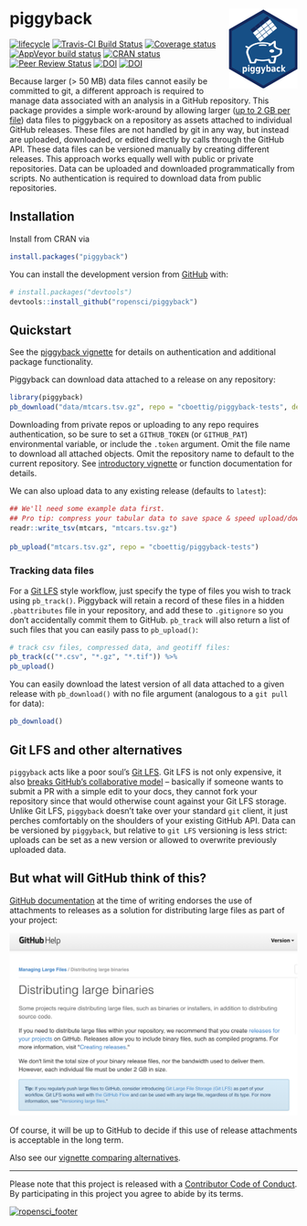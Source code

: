 
<!-- README.md is generated from README.Rmd. Please edit that file -->

# piggyback <img src="man/figures/logo.svg" align="right" alt="" width="120" />

[![lifecycle](https://img.shields.io/badge/lifecycle-stable-green.svg)](https://www.tidyverse.org/lifecycle/#stable)
[![Travis-CI Build
Status](https://travis-ci.org/ropensci/piggyback.svg?branch=master)](https://travis-ci.org/ropensci/piggyback)
[![Coverage
status](https://codecov.io/gh/ropensci/piggyback/branch/master/graph/badge.svg)](https://codecov.io/github/ropensci/piggyback?branch=master)
[![AppVeyor build
status](https://ci.appveyor.com/api/projects/status/github/cboettig/piggyback?branch=master&svg=true)](https://ci.appveyor.com/project/cboettig/piggyback)
[![CRAN
status](https://www.r-pkg.org/badges/version/piggyback)](https://cran.r-project.org/package=piggyback)
[![Peer Review
Status](https://badges.ropensci.org/220_status.svg)](https://github.com/ropensci/onboarding/issues/220)
[![DOI](https://zenodo.org/badge/132979724.svg)](https://zenodo.org/badge/latestdoi/132979724)
[![DOI](http://joss.theoj.org/papers/10.21105/joss.00971/status.svg)](https://doi.org/10.21105/joss.00971)

Because larger (\> 50 MB) data files cannot easily be committed to git,
a different approach is required to manage data associated with an
analysis in a GitHub repository. This package provides a simple
work-around by allowing larger ([up to 2 GB per
file](https://help.github.com/articles/distributing-large-binaries/))
data files to piggyback on a repository as assets attached to individual
GitHub releases. These files are not handled by git in any way, but
instead are uploaded, downloaded, or edited directly by calls through
the GitHub API. These data files can be versioned manually by creating
different releases. This approach works equally well with public or
private repositories. Data can be uploaded and downloaded
programmatically from scripts. No authentication is required to download
data from public repositories.

## Installation

Install from CRAN via

``` r
install.packages("piggyback")
```

You can install the development version from
[GitHub](https://github.com/) with:

``` r
# install.packages("devtools")
devtools::install_github("ropensci/piggyback")
```

## Quickstart

See the [piggyback
vignette](https://docs.ropensci.org/piggyback/articles/intro.html) for
details on authentication and additional package functionality.

Piggyback can download data attached to a release on any repository:

``` r
library(piggyback)
pb_download("data/mtcars.tsv.gz", repo = "cboettig/piggyback-tests", dest = tempdir())
```

Downloading from private repos or uploading to any repo requires
authentication, so be sure to set a `GITHUB_TOKEN` (or `GITHUB_PAT`)
environmental variable, or include the `.token` argument. Omit the file
name to download all attached objects. Omit the repository name to
default to the current repository. See [introductory
vignette](https://docs.ropensci.org/piggyback/articles/intro.html) or
function documentation for details.

We can also upload data to any existing release (defaults to `latest`):

``` r
## We'll need some example data first.
## Pro tip: compress your tabular data to save space & speed upload/downloads
readr::write_tsv(mtcars, "mtcars.tsv.gz")

pb_upload("mtcars.tsv.gz", repo = "cboettig/piggyback-tests")
```

### Tracking data files

For a [Git LFS](https://git-lfs.github.com/) style workflow, just
specify the type of files you wish to track using `pb_track()`.
Piggyback will retain a record of these files in a hidden
`.pbattributes` file in your repository, and add these to `.gitignore`
so you don’t accidentally commit them to GitHub. `pb_track` will also
return a list of such files that you can easily pass to `pb_upload()`:

``` r
# track csv files, compressed data, and geotiff files:
pb_track(c("*.csv", "*.gz", "*.tif")) %>%
pb_upload()
```

You can easily download the latest version of all data attached to a
given release with `pb_download()` with no file argument (analogous to a
`git pull` for data):

``` r
pb_download()
```

## Git LFS and other alternatives

`piggyback` acts like a poor soul’s [Git
LFS](https://git-lfs.github.com/). Git LFS is not only expensive, it
also [breaks GitHub’s collaborative
model](https://medium.com/@megastep/github-s-large-file-storage-is-no-panacea-for-open-source-quite-the-opposite-12c0e16a9a91)
– basically if someone wants to submit a PR with a simple edit to your
docs, they cannot fork your repository since that would otherwise count
against your Git LFS storage. Unlike Git LFS, `piggyback` doesn’t take
over your standard `git` client, it just perches comfortably on the
shoulders of your existing GitHub API. Data can be versioned by
`piggyback`, but relative to `git LFS` versioning is less strict:
uploads can be set as a new version or allowed to overwrite previously
uploaded data.

## But what will GitHub think of this?

[GitHub
documentation](https://help.github.com/articles/distributing-large-binaries/)
at the time of writing endorses the use of attachments to releases as a
solution for distributing large files as part of your project:

![](man/figures/github-policy.png)

Of course, it will be up to GitHub to decide if this use of release
attachments is acceptable in the long term.

<!--
 When GitHub first came online, it was questioned whether committing binary objects and data to GitHub was acceptable or an abuse of a *source code* repository.  GitHub has since clearly embraced a inclusive notion of "repository" for containing far more than pure source.  I believe attaching data that is essential to replicating an analysis and within the 2 GB file limits enforced by GitHub to be in the same spirit of this inclusive notion, but GitHub may decide otherwise. 
 -->

Also see our [vignette comparing
alternatives](https://docs.ropensci.org/piggyback/articles/alternatives.html).

-----

Please note that this project is released with a [Contributor Code of
Conduct](https://ropensci.org/code-of-conduct/). By participating in
this project you agree to abide by its
terms.

[![ropensci\_footer](https://ropensci.org/public_images/ropensci_footer.png)](https://ropensci.org)
